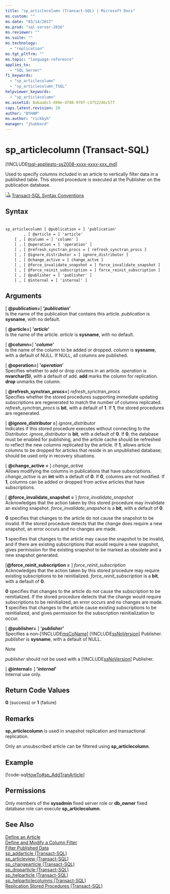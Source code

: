 ```yaml
---
title: "sp_articlecolumn (Transact-SQL) | Microsoft Docs"
ms.custom: ""
ms.date: "03/14/2017"
ms.prod: "sql-server-2016"
ms.reviewer: ""
ms.suite: ""
ms.technology: 
  - "replication"
ms.tgt_pltfrm: ""
ms.topic: "language-reference"
applies_to: 
  - "SQL Server"
f1_keywords: 
  - "sp_articlecolumn"
  - "sp_articlecolumn_TSQL"
helpviewer_keywords: 
  - "sp_articlecolumn"
ms.assetid: 8abaa8c1-d99e-4788-970f-c4752246c577
caps.latest.revision: 28
author: "BYHAM"
ms.author: "rickbyh"
manager: "jhubbard"
---
```

# sp_articlecolumn (Transact-SQL)
[!INCLUDE[tsql-appliesto-ss2008-xxxx-xxxx-xxx_md](../../includes/tsql-appliesto-ss2008-xxxx-xxxx-xxx-md.md)]

  Used to specify columns included in an article to vertically filter data in a published table. This stored procedure is executed at the Publisher on the publication database.  
  
 ![Topic link icon](../../database-engine/configure-windows/media/topic-link.gif "Topic link icon") [Transact-SQL Syntax Conventions](../../t-sql/language-elements/transact-sql-syntax-conventions-transact-sql.md)  
  
## Syntax  
  
```  
  
sp_articlecolumn [ @publication = ] 'publication'  
        , [ @article = ] 'article'  
    [ , [ @column = ] 'column' ]  
    [ , [ @operation = ] 'operation' ]  
    [ , [ @refresh_synctran_procs = ] refresh_synctran_procs ]  
    [ , [ @ignore_distributor = ] ignore_distributor ]  
    [ , [ @change_active = ] change_actve ]  
    [ , [ @force_invalidate_snapshot = ] force_invalidate_snapshot ]  
    [ , [ @force_reinit_subscription = ] force_reinit_subscription ]  
    [ , [ @publisher = ] 'publisher' ]  
    [ , [ @internal = ] 'internal' ]  
```  
  
## Arguments  
 [ **@publication=**] **'***publication***'**  
 Is the name of the publication that contains this article. *publication* is **sysname**, with no default.  
  
 [ **@article=**] **'***article***'**  
 Is the name of the article. *article* is **sysname**, with no default.  
  
 [ **@column=**] **'***column***'**  
 Is the name of the column to be added or dropped. *column* is **sysname**, with a default of NULL. If NULL, all columns are published.  
  
 [ **@operation=**] **'***operation***'**  
 Specifies whether to add or drop columns in an article. *operation* is **nvarchar(5)**, with a default of add. **add** marks the column for replication. **drop** unmarks the column.  
  
 [ **@refresh_synctran_procs=**] *refresh_synctran_procs*  
 Specifies whether the stored procedures supporting immediate updating subscriptions are regenerated to match the number of columns replicated. *refresh_synctran_procs* is **bit**, with a default of **1**. If **1**, the stored procedures are regenerated.  
  
 [ **@ignore_distributor =**] *ignore_distributor*  
 Indicates if this stored procedure executes without connecting to the Distributor. *ignore_distributor* is **bit**, with a default of **0**. If **0**, the database must be enabled for publishing, and the article cache should be refreshed to reflect the new columns replicated by the article. If **1**, allows article columns to be dropped for articles that reside in an unpublished database; should be used only in recovery situations.  
  
 [ **@change_active =** ] *change_active*  
 Allows modifying the columns in publications that have subscriptions. *change_active* is an **int** with a default of **0**. If **0**, columns are not modified. If **1**, columns can be added or dropped from active articles that have subscriptions.  
  
 [ **@force_invalidate_snapshot =** ] *force_invalidate_snapshot*  
 Acknowledges that the action taken by this stored procedure may invalidate an existing snapshot. *force_invalidate_snapshot* is a **bit**, with a default of **0**.  
  
 **0** specifies that changes to the article do not cause the snapshot to be invalid. If the stored procedure detects that the change does require a new snapshot, an error occurs and no changes are made.  
  
 **1** specifies that changes to the article may cause the snapshot to be invalid, and if there are existing subscriptions that would require a new snapshot, gives permission for the existing snapshot to be marked as obsolete and a new snapshot generated.  
  
 [**@force_reinit_subscription =** ] *force_reinit_subscription*  
 Acknowledges that the action taken by this stored procedure may require existing subscriptions to be reinitialized. *force_reinit_subscription* is a **bit**, with a default of **0**.  
  
 **0** specifies that changes to the article do not cause the subscription to be reinitialized. If the stored procedure detects that the change would require subscriptions to be reinitialized, an error occurs and no changes are made. **1** specifies that changes to the article cause existing subscriptions to be reinitialized, and gives permission for the subscription reinitialization to occur.  
  
 [ **@publisher=** ] **'***publisher***'**  
 Specifies a non-[!INCLUDE[msCoName](../../includes/msconame-md.md)] [!INCLUDE[ssNoVersion](../../includes/ssnoversion-md.md)] Publisher. *publisher* is **sysname**, with a default of NULL.  
  
> [!NOTE]  
>  *publisher* should not be used with a [!INCLUDE[ssNoVersion](../../includes/ssnoversion-md.md)] Publisher.  
  
 [ **@internal=** ] **'***internal***'**  
 Internal use only.  
  
## Return Code Values  
 **0** (success) or **1** (failure)  
  
## Remarks  
 **sp_articlecolumn** is used in snapshot replication and transactional replication.  
  
 Only an unsubscribed article can be filtered using **sp_articlecolumn**.  
  
## Example  
 [!code-sql[HowTo#sp_AddTranArticle](../../relational-databases/replication/codesnippet/tsql/sp-articlecolumn-transac_1.sql)]  
  
## Permissions  
 Only members of the **sysadmin** fixed server role or **db_owner** fixed database role can execute **sp_articlecolumn**.  
  
## See Also  
 [Define an Article](../../relational-databases/replication/publish/define-an-article.md)   
 [Define and Modify a Column Filter](../../relational-databases/replication/publish/define-and-modify-a-column-filter.md)   
 [Filter Published Data](../../relational-databases/replication/publish/filter-published-data.md)   
 [sp_addarticle &#40;Transact-SQL&#41;](../../relational-databases/system-stored-procedures/sp-addarticle-transact-sql.md)   
 [sp_articleview &#40;Transact-SQL&#41;](../../relational-databases/system-stored-procedures/sp-articleview-transact-sql.md)   
 [sp_changearticle &#40;Transact-SQL&#41;](../../relational-databases/system-stored-procedures/sp-changearticle-transact-sql.md)   
 [sp_droparticle &#40;Transact-SQL&#41;](../../relational-databases/system-stored-procedures/sp-droparticle-transact-sql.md)   
 [sp_helparticle &#40;Transact-SQL&#41;](../../relational-databases/system-stored-procedures/sp-helparticle-transact-sql.md)   
 [sp_helparticlecolumns &#40;Transact-SQL&#41;](../../relational-databases/system-stored-procedures/sp-helparticlecolumns-transact-sql.md)   
 [Replication Stored Procedures &#40;Transact-SQL&#41;](../../relational-databases/system-stored-procedures/replication-stored-procedures-transact-sql.md)  
  
  